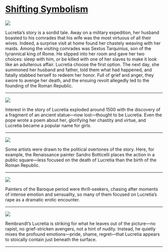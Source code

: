 # [Shifting Symbolism](http://artsmia.github.io/griot/#/stories/1110)

![](http://cdn.dx.artsmia.org/thumbs/tn_mia_5013801.jpg)

Lucretia’s story is a sordid tale. Away on a military expedition, her husband boasted to his comrades that his wife was the most virtuous of all their wives. Indeed, a surprise visit at home found her chastely weaving with her maids. Among the visiting comrades was Sextus Tarquinius, son of the tyrannical king of Rome. He slipped into her room and gave her two choices: sleep with him, or be killed with one of her slaves to make it look like an adulterous affair. Lucretia choose the first option. The next day, she summoned her husband and father, told them what had happened, and fatally stabbed herself to redeem her honor. Full of grief and anger, they swore to avenge her death, and the ensuing revolt allegedly led to the founding of the Roman Republic.

---

![](http://cdn.dx.artsmia.org/thumbs/tn_2014_TDX_MIAArtStories_289.jpg)

Interest in the story of Lucretia exploded around 1500 with the discovery of a fragment of an ancient statue—now lost—thought to be Lucretia. Even the pope wrote a poem about her, glorifying her chastity and virtue, and Lucretia became a popular name for girls.

---

![](http://cdn.dx.artsmia.org/thumbs/tn_2014_TDX_MIAArtStories_276.jpg)

Some artists were drawn to the political overtones of the story. Here, for example, the Renaissance painter Sandro Botticelli places the action in a public square—less focused on the death of Lucretia than the birth of the Roman Republic.

---

![](http://cdn.dx.artsmia.org/thumbs/tn_2014_TDX_MIAArtStories_290.jpg)

Painters of the Baroque period were thrill-seekers, chasing after moments of intense emotion and sensuality, so many of them focused on Lucretia’s rape as a dramatic erotic encounter.

---

![](http://cdn.dx.artsmia.org/thumbs/tn_mia_5013801.jpg)

Rembrandt’s Lucretia is striking for what he leaves out of the picture—no rapist, no grief-stricken avengers, not a hint of nudity. Instead, he quietly mixes the profound emotions—pride, shame, regret—that Lucretia appears to stoically contain just beneath the surface.

---
